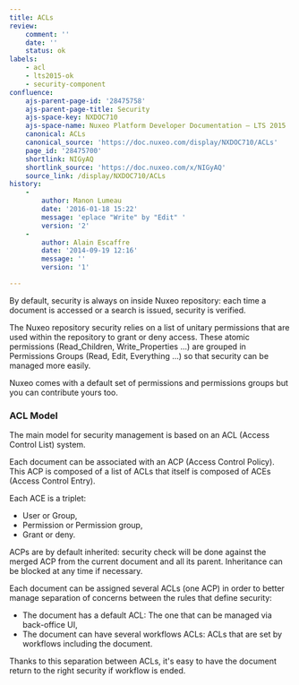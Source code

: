 ```yaml
---
title: ACLs
review:
    comment: ''
    date: ''
    status: ok
labels:
    - acl
    - lts2015-ok
    - security-component
confluence:
    ajs-parent-page-id: '28475758'
    ajs-parent-page-title: Security
    ajs-space-key: NXDOC710
    ajs-space-name: Nuxeo Platform Developer Documentation — LTS 2015
    canonical: ACLs
    canonical_source: 'https://doc.nuxeo.com/display/NXDOC710/ACLs'
    page_id: '28475700'
    shortlink: NIGyAQ
    shortlink_source: 'https://doc.nuxeo.com/x/NIGyAQ'
    source_link: /display/NXDOC710/ACLs
history:
    - 
        author: Manon Lumeau
        date: '2016-01-18 15:22'
        message: 'eplace "Write" by "Edit" '
        version: '2'
    - 
        author: Alain Escaffre
        date: '2014-09-19 12:16'
        message: ''
        version: '1'

---
```

By default, security is always on inside Nuxeo repository: each time a document is accessed or a search is issued, security is verified.

The Nuxeo repository security relies on a list of unitary permissions that are used within the repository to grant or deny access. These atomic permissions (Read_Children, Write_Properties ...) are grouped in Permissions Groups (Read, Edit, Everything ...) so that security can be managed more easily.

Nuxeo comes with a default set of permissions and permissions groups but you can contribute yours too.

### ACL Model

The main model for security management is based on an ACL (Access Control List) system.

Each document can be associated with an ACP (Access Control Policy). This ACP is composed of a list of ACLs that itself is composed of ACEs (Access Control Entry).

Each ACE is a triplet:

*   User or Group,
*   Permission or Permission group,
*   Grant or deny.

ACPs are by default inherited: security check will be done against the merged ACP from the current document and all its parent. Inheritance can be blocked at any time if necessary.

Each document can be assigned several ACLs (one ACP) in order to better manage separation of concerns between the rules that define security:

*   The document has a default ACL: The one that can be managed via back-office UI,
*   The document can have several workflows ACLs: ACLs that are set by workflows including the document.

Thanks to this separation between ACLs, it's easy to have the document return to the right security if workflow is ended.